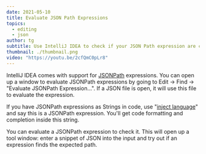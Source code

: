 ```yaml
---
date: 2021-05-10
title: Evaluate JSON Path Expressions
topics:
  - editing
  - json
author: tg
subtitle: Use IntelliJ IDEA to check if your JSON Path expression are correct.
thumbnail: ./thumbnail.png
video: "https://youtu.be/2cfQmC0pLr8"
---
```


IntelliJ IDEA comes with support for [JSONPath](https://goessner.net/articles/JsonPath/) expressions. You can open up a window to evaluate JSONPath expressions by going to Edit -> Find -> "Evaluate JSONPath Expression...". If a JSON file is open, it will use this file to evaluate the expression.

If you have JSONPath expressions as Strings in code, use "[inject language](https://www.jetbrains.com/help/idea/using-language-injections.html)" and say this is a JSONPath expression. You'll get code formatting and completion inside this string.

You can evaluate a JSONPath expression to check it. This will open up a tool window: enter a snippet of JSON into the input and try out if an expression finds the expected path.
